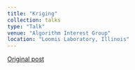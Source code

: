 ```yaml
---
title: "Kriging"
collection: talks
type: "Talk"
venue: "Algorithm Interest Group"
location: "Loomis Laboratory, Illinois"
---
```


[Original post][1]

[1]: http://algorithm-interest-group.com/algorithm/Kriging-Yubo-Paul-Yang
